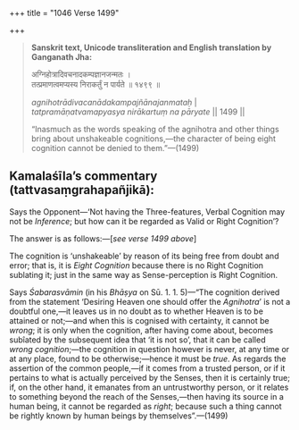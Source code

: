 +++
title = "1046 Verse 1499"

+++
> **Sanskrit text, Unicode transliteration and English translation by Ganganath Jha:** 
>
> अग्निहोत्रादिवचनादकम्पज्ञानजन्मतः ।  
> तत्प्रमाणत्वमप्यस्य निराकर्तुं न पार्यते ॥ १४९९ ॥ 
>
> *agnihotrādivacanādakampajñānajanmataḥ* \|  
> *tatpramāṇatvamapyasya nirākartuṃ na pāryate* \|\| 1499 \|\| 
>
> “Inasmuch as the words speaking of the agnihotra and other things bring about unshakeable cognitions,—the character of being eight cognition cannot be denied to them.”—(1499)



## Kamalaśīla’s commentary (tattvasaṃgrahapañjikā):

Says the Opponent—‘Not having the Three-features, Verbal Cognition may not be *Inference*; but how can it be regarded as Valid or Right Cognition’?

The answer is as follows:—[*see verse 1499 above*]

The cognition is ‘unshakeable’ by reason of its being free from doubt and error; that is, it is *Eight Cognition* because there is no Right Cognition sublating it; just in the same way as Sense-perception is Right Cognition.

Says *Śabarasvāmin* (in his *Bhāṣya* on Sū. 1. 1. 5)—“The cognition derived from the statement ‘Desiring Heaven one should offer the *Agnihotra*’ is not a doubtful one,—it leaves us in no doubt as to whether Heaven is to be attained or not;—and when this is cognised with certainty, it cannot be *wrong*; it is only when the cognition, after having come about, becomes subîated by the subsequent idea that ‘it is not so’, that it can be called *wrong cognition*;—the cognition in question however is never, at any time or at any place, found to be otherwise;—hence it must be *true*. As regards the assertion of the common people,—if it comes from a trusted person, or if it pertains to what is actually perceived by the Senses, then it is certainly true; if, on the other hand, it emanates from an untrustworthy person, or it relates to something beyond the reach of the Senses,—then having its source in a human being, it cannot be regarded as *right*; because such a thing cannot be rightly known by human beings by themselves”.—(1499)


